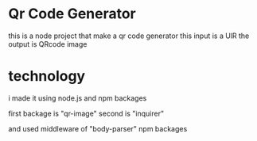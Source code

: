 # Qr Code Generator 

this is a node project that make a qr code generator
this input is a UlR the output is QRcode image 


# technology

i made it using node.js and npm backages

first backage is "qr-image"
second is "inquirer"

and used middleware of "body-parser" npm backages
